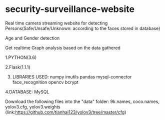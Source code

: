 # security-surveillance-website

Real time camera streaming website for detecting Persons(Safe/Unsafe/Unknown: according to the faces stored in database)

Age and Gender detection

Get realtime Graph analysis based on the data gathered 

1.PYTHON(3.6)

2.Flask(1.1.1)

3. LIBRARIES USED:
	numpy
	imutils
	pandas
	mysql-connector
	face_recognition
	opencv
	bcrypt

4.DATABASE: MySQL

Download the following files into the "data" folder:
9k.names, coco.names, yolov3.cfg, yolov3.weights
(link:https://github.com/tianhai123/yolov3/tree/master/cfg)


